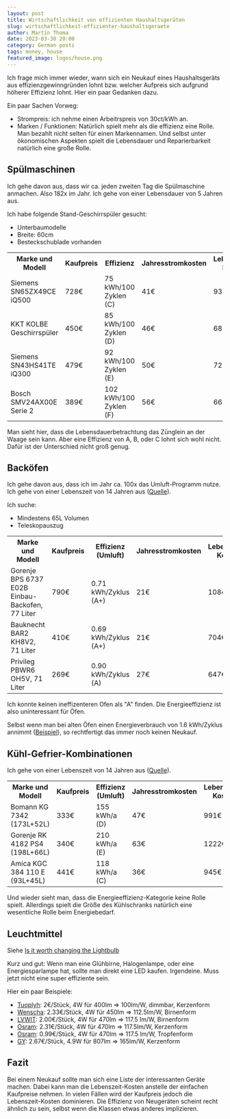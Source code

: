 ```yaml
---
layout: post
title: Wirtschaftlichkeit von effizienten Haushaltsgeräten
slug: wirtschaftlichkeit-effizienter-haushaltsgeraete
author: Martin Thoma
date: 2023-03-30 20:00
category: German posts
tags: money, house
featured_image: logos/house.png
---
```

Ich frage mich immer wieder, wann sich ein Neukauf eines Haushaltsgeräts aus
effizienzgewinngründen lohnt bzw. welcher Aufpreis sich aufgrund höherer Effizienz
lohnt. Hier ein paar Gedanken dazu.

Ein paar Sachen Vorweg:

* Strompreis: ich nehme einen Arbeitrspreis von 30ct/kWh an.
* Marken / Funktionen: Natürlich spielt mehr als die effizienz eine Rolle. Man
  bezahlt nicht selten für einen Markennamen. Und selbst unter ökonomischen
  Aspekten spielt die Lebensdauer und Reparierbarkeit natürlich eine große Rolle.

## Spülmaschinen

Ich gehe davon aus, dass wir ca. jeden zweiten Tag die Spülmaschine anmachen. Also
182x im Jahr. Ich gehe von einer Lebensdauer von 5 Jahren aus.

Ich habe folgende Stand-Geschirrspüler gesucht:

* Unterbaumodelle
* Breite: 60cm
* Besteckschublade vorhanden

<table>
    <tr>
        <th>Marke und Modell</th>
        <th>Kaufpreis</th>
        <th>Effizienz</th>
        <th>Jahresstromkosten</th>
        <th>Lebenszeit-Kosten</th>
    </tr>
    <tr>
        <td>Siemens SN65ZX49CE iQ500</td>
        <td>728€</td>
        <td>75 kWh/100 Zyklen (C)</td>
        <td>41€</td>
        <td>933€</td>
    </tr>
    <tr>
        <td>KKT KOLBE Geschirrsp&uuml;ler</td>
        <td>450€</td>
        <td>85 kWh/100 Zyklen (D)</td>
        <td>46€</td>
        <td>682€</td>
    </tr>
    <tr>
        <td>Siemens SN43HS41TE iQ300</td>
        <td>479€</td>
        <td>92 kWh/100 Zyklen (E)</td>
        <td>50€</td>
        <td>729€</td>
    </tr>
    <tr>
        <td>Bosch SMV24AX00E Serie 2</td>
        <td>389€</td>
        <td>102 kWh/100 Zyklen (F)</td>
        <td>56€</td>
        <td>669€</td>
    </tr>
</table>

Man sieht hier, dass die Lebensdauerbetrachtung das Zünglein an der Waage sein
kann. Aber eine Effizienz von A, B, oder C lohnt sich wohl nicht. Dafür ist
der Unterschied nicht groß genug.

## Backöfen

Ich gehe davon aus, dass ich im Jahr ca. 100x das Umluft-Programm nutze.
Ich gehe von einer Lebenszeit von 14 Jahren aus ([Quelle](https://www.ersatzteilshop.de/blog/lebensdauer-von-haushaltsgeraeten/)).

Ich suche:

* Mindestens 65L Volumen
* Teleskopauszug

<table>
    <tr>
        <th>Marke und Modell</th>
        <th>Kaufpreis</th>
        <th>Effizienz (Umluft)</th>
        <th>Jahresstromkosten</th>
        <th>Lebenszeit-Kosten</th>
    </tr>
    <tr>
        <td>Gorenje BPS 6737 E02B Einbau-Backofen, 77 Liter</td>
        <td>790€</td>
        <td>0.71 kWh/Zyklus (A+)</td>
        <td>21€</td>
        <td>1084€</td>
    </tr>
    <tr>
        <td>Bauknecht BAR2 KH8V2, 71 Liter</td>
        <td>410€</td>
        <td>0.69 kWh/Zyklus (A+)</td>
        <td>21€</td>
        <td>704€</td>
    </tr>
    <tr>
        <td>Privileg PBWR6 OH5V, 71 Liter</td>
        <td>269€</td>
        <td>0.90 kWh/Zyklus (A)</td>
        <td>27€</td>
        <td>647€</td>
    </tr>
</table>

Ich konnte keinen ineffizenteren Ofen als "A" finden. Die Energieeffizienz
ist also uninteressant für Öfen.

Selbst wenn man bei alten Öfen einen Energieverbrauch von 1.6 kWh/Zyklus annimmt
([Beispiel](https://www.mein-klimaschutz.de/zu-hause/a/kueche/wie-hoch-ist-der-stromverbrauch-beim-ofen/)),
so rechtfertigt das immer noch keinen Neukauf.

## Kühl-Gefrier-Kombinationen

Ich gehe von einer Lebenszeit von 14 Jahren aus ([Quelle](https://www.ersatzteilshop.de/blog/lebensdauer-von-haushaltsgeraeten/)).

<table>
    <tr>
        <th>Marke und Modell</th>
        <th>Kaufpreis</th>
        <th>Effizienz (Umluft)</th>
        <th>Jahresstromkosten</th>
        <th>Lebenszeit-Kosten</th>
    </tr>
    <tr>
        <td>Bomann KG 7342 (173L+52L)</td>
        <td>333€</td>
        <td>155 kWh/a (D)</td>
        <td>47€</td>
        <td>991€</td>
    </tr>
    <tr>
        <td>Gorenje RK 4182 PS4 (198L+66L)</td>
        <td>340€</td>
        <td>210 kWh/a (E)</td>
        <td>63€</td>
        <td>1222€</td>
    </tr>
    <tr>
        <td>Amica KGC 384 110 E (93L+45L)</td>
        <td>441€</td>
        <td>118 kWh/a (C)</td>
        <td>36€</td>
        <td>945€</td>
    </tr>
</table>

Und wieder sieht man, dass die Energieeffizienz-Kategorie keine Rolle spielt.
Allerdings spielt die Größe des Kühlschranks natürlich eine wesentliche Rolle
beim Energiebedarf.

## Leuchtmittel

Siehe [Is it worth changing the Lightbulb](https://medium.com/plain-and-simple/is-it-worth-changing-the-lightbulb-74cb0dea242e)

Kurz und gut: Wenn man eine Glühbirne, Halogenlampe, oder eine Energiesparlampe
hat, sollte man direkt eine LED kaufen. Irgendeine. Muss jetzt nicht eine super
effiziente sein.

Hier ein paar Beispiele:

* [Tuoplyh](https://www.amazon.de/Tuoplyh-ersetzt-Warmwei%C3%9F-Gl%C3%BChfaden-Kerzenlampe/dp/B088TFVRTF/): 2€/Stück, 4W für 400lm => 100lm/W, dimmbar, Kerzenform
* [Wenscha](https://www.amazon.de/Wenscha-Kugelform-Halogenlampe-Fadenlampe-Leuchtmittel/dp/B08ZMR18NM/): 2.33€/Stück, 4W für 450lm => 112.5lm/W, Birnenform
* [LVWIT](https://www.amazon.de/Gl%C3%BChfaden-Gl%C3%BChlampe-ultrahell-Rustikalampe-Filamentstil/dp/B07FNDRQ7Z/): 2.00€/Stück, 4W für 470lm => 117.5 lm/W, Birnenform
* [Osram](https://www.amazon.de/Osram-Kerzenform-E14-Sockel-Filementstil-Warmwei%C3%9F/dp/B073QTJJNT/): 2.31€/Stück, 4W für 470lm => 117.5lm/W, Kerzenform
* [Osram](https://www.amazon.de/Osram-Tropfenform-E14-Sockel-Filamentstil-Warmwei%C3%9F/dp/B073QSXXC8/): 0.99€/Stück, 4W für 470lm => 117.5 lm/W, Tropfenform
* [GY](https://www.amazon.de/GY-Leuchtmittel-Energiesparlampe-Halogenlampe-Energieeffizienzklasse/dp/B0C5J4XVYT/): 2.67€/Stück, 4.9W für 807lm => 165lm/W, Kerzenform


## Fazit

Bei einem Neukauf sollte man sich eine Liste der interessanten Geräte machen.
Dabei kann man die Lebenszeit-Kosten anstelle der einfachen Kaufpreise nehmen.
In vielen Fällen wird der Kaufpreis jedoch die Lebenszeit-Kosten dominieren.
Die Effizienz von Neugeräten scheint recht ähnlich zu sein, selbst wenn die
Klassen etwas anderes implizieren.
